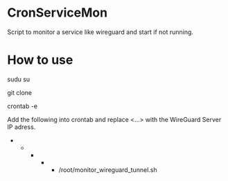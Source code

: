 # CronServiceMon
Script to monitor a service like wireguard and start if not running.

# How to use

sudu su

git clone

crontab -e


Add the following into crontab and replace <...> with the WireGuard Server IP adress. 

* * * * * /root/monitor_wireguard_tunnel.sh <WIREGUARD SERVER IP>
